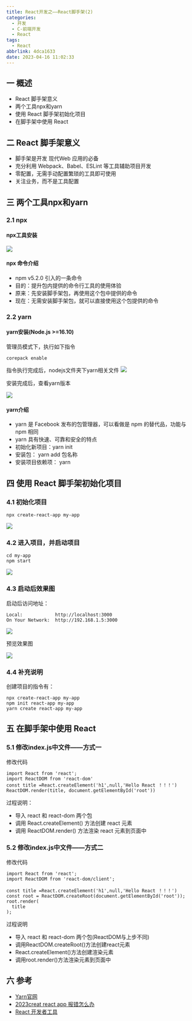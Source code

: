 ```yaml
---
title: React开发之——React脚手架(2)
categories:
  - 开发
  - C-前端开发
  - React
tags:
  - React
abbrlink: 4dca1633
date: 2023-04-16 11:02:33
---
```

## 一 概述

* React 脚手架意义
* 两个工具npx和yarn
* 使用 React 脚手架初始化项目
* 在脚手架中使用 React

<!--more-->

## 二  React 脚手架意义

* 脚手架是开发 现代Web 应用的必备
* 充分利用 Webpack、Babel、ESLint 等工具辅助项目开发
* 零配置，无需手动配置繁琐的工具即可使用
* 关注业务，而不是工具配置

## 三 两个工具npx和yarn

### 2.1 npx

#### npx工具安装

![][1]

#### npx 命令介绍

* npm v5.2.0 引入的一条命令
* 目的：提升包内提供的命令行工具的使用体验
* 原来：先安装脚手架包，再使用这个包中提供的命令
* 现在：无需安装脚手架包，就可以直接使用这个包提供的命令

### 2.2 yarn

#### yarn安装(Node.js >=16.10)

管理员模式下，执行如下指令

```
corepack enable
```

指令执行完成后，nodejs文件夹下yarn相关文件
![][2]

安装完成后，查看yarn版本

![][3]

#### yarn介绍

* yarn 是 Facebook 发布的包管理器，可以看做是 npm 的替代品，功能与 npm 相同
* yarn 具有快速、可靠和安全的特点
* 初始化新项目：yarn init
* 安装包： yarn add 包名称
* 安装项目依赖项： yarn

## 四 使用 React 脚手架初始化项目

### 4.1 初始化项目

```
npx create-react-app my-app
```

![][4]

### 4.2 进入项目，并启动项目

```
cd my-app
npm start
```

![][5]

### 4.3 启动后效果图

启动后访问地址：

```
Local:            http://localhost:3000
On Your Network:  http://192.168.1.5:3000
```

![][6]

预览效果图

![][7]

### 4.4 补充说明

创建项目的指令有：

```
npx create-react-app my-app
npm init react-app my-app
yarn create react-app my-app
```

## 五 在脚手架中使用 React

### 5.1 修改index.js中文件——方式一

修改代码

```
import React from 'react';
import ReactDOM from 'react-dom'
const title =React.createElement('h1',null,'Hello React ！！！')
ReactDOM.render(title, document.getElementById('root'))
```

过程说明：

* 导入 react 和 react-dom 两个包
* 调用 React.createElement() 方法创建 react 元素
* 调用 ReactDOM.render() 方法渲染 react 元素到页面中

### 5.2 修改index.js中文件——方式二

修改代码

```
import React from 'react';
import ReactDOM from 'react-dom/client';

const title =React.createElement('h1',null,'Hello React ！！！')
const root = ReactDOM.createRoot(document.getElementById('root'));
root.render(
  title
);
```

过程说明

* 导入 react 和 react-dom 两个包(ReactDOM与上步不同)
* 调用ReactDOM.createRoot()方法创建react元素
* React.createElement()方法创建渲染元素
* 调用root.render()方法渲染元素到页面中

## 六 参考

* [Yarn官网](https://yarnpkg.com/getting-started/install)
* [2023creat react app 报错怎么办](https://www.zzsucai.com/biancheng/23068.html)
* [React 开发者工具](https://zh-hans.reactjs.org/learn/react-developer-tools)



[1]:https://raw.githubusercontent.com/PGzxc/CDN/master/blog-react/react-day1-img2-node-npx.png
[2]:https://raw.githubusercontent.com/PGzxc/CDN/master/blog-react/react-day1-img2-yarn-enable.png
[3]:https://raw.githubusercontent.com/PGzxc/CDN/master/blog-react/react-day1-img2-yarn-version.png
[4]:https://raw.githubusercontent.com/PGzxc/CDN/master/blog-react/react-day1-img2-create-my-app.png
[5]:https://raw.githubusercontent.com/PGzxc/CDN/master/blog-react/react-day1-img2-npm-start.png
[6]:https://raw.githubusercontent.com/PGzxc/CDN/master/blog-react/react-day1-img2-start-site.png
[7]:https://raw.githubusercontent.com/PGzxc/CDN/master/blog-react/react-day1-img2-node-start-view.png